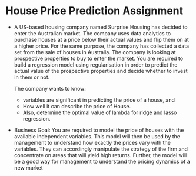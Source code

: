 # House Price Prediction Assignment

* A US-based housing company named Surprise Housing has decided to enter the Australian market. The company uses data analytics to purchase houses at a price below their actual values and flip them on at a higher price. For the same purpose, the company has collected a data set from the sale of houses in Australia.
The company is looking at prospective properties to buy to enter the market. You are required to build a regression model using regularisation in order to predict the actual value of the prospective properties and decide whether to invest in them or not.

    The company wants to know:
    - variables are significant in predicting the price of a house, and
    - How well it can describe the price of House.
    - Also, determine the optimal value of lambda for ridge and lasso regression.
 

* Business Goal:
  You are required to model the price of houses with the available independent variables. This model will then be used by the management to understand how exactly the     prices vary with the variables. They can accordingly manipulate the strategy of the firm and concentrate on areas that will yield high returns. Further, the model will   be a good way for management to understand the pricing dynamics of a new market
